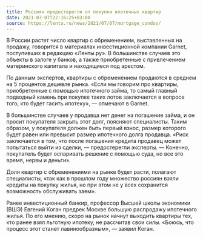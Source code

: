```yaml
---
title: Россиян предостерегли от покупки ипотечных квартир
date: 2021-07-07T22:16:25+03:00
source: https://lenta.ru/news/2021/07/07/mortgage_condos/
---
```


В России растет число квартир с обременением, выставленных на продажу, говорится в материалах инвестиционной компании Garnet, поступивших в редакцию «Ленты.ру». В большинстве случаев это объекты в залоге у банков, а также приобретенные с привлечением материнского капитала и находящиеся под арестом.

По данным экспертов, квартиры с обременением продаются в среднем на 5 процентов дешевле рынка. «Если мы говорим про квартиры, приобретенные с помощью ипотечного займа, то самый главный подводный камень при покупке таких лотов заключается в вопросе того, кто будет гасить ипотеку», — отмечают в Garnet.

В большинстве случаев у продавца нет денег на погашение займа, и он просит покупателя закрыть этот долг, поясняют специалисты. Таким образом, у покупателя должен быть первый взнос, размер которого будет равен или превысит размер ипотечного долга продавца. «Риск заключается в том, что после погашения кредита продавец может попытаться выйти из сделки, — предостерегли эксперты. — Конечно, покупатель будет оспаривать решение с помощью суда, но все это время, нервы и деньги».

Доля квартир с обременениями на рынке будет расти, полагают специалисты, «так как в прошлом году множество россиян взяли кредиты на покупку жилья, но при этом не у всех сохранится возможность обслуживать заем».

Ранее инвестиционный банкир, профессор Высшей школы экономики (ВШЭ) Евгений Коган предрек Москве большую распродажу ипотечного жилья. По его мнению, скоро на рынок начнут выходить квартиры тех, кто ранее взял льготную ипотеку, не рассчитав свои силы. «Боюсь, что процесс этот станет лавинообразным», — заявил Коган.